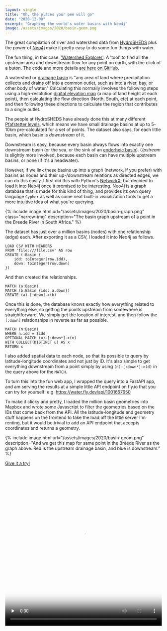 ```yaml
---
layout: single
title: "Oh, the places your pee will go"
date: "2020-12-08"
excerpt: "Graphing the world's water basins with Neo4j"
image: /assets/images/2020/basin-geom.png
---
```


The great compilation of river and watershed data from [HydroSHEDS](https://hydrosheds.org/) plus the power of [Neo4j](https://neo4j.com/) make it pretty easy to do some fun things with water.


The fun thing, in this case: ['Watershed Explorer'](https://water.rdrn.me/). A 'tool' to find all the upstream area and downstream flow for any point on earth, with the click of a buton. The code and more details [are here on GitHub](https://github.com/carderne/water).

A watershed or [drainage basin](https://en.wikipedia.org/wiki/Drainage_basin) is "any area of land where precipitation collects and drains off into a common outlet, such as into a river, bay, or other body of water." Calculating this normally involves the following steps using a high-resolution [digital elevation map](https://en.wikipedia.org/wiki/Digital_elevation_model) (a map of land height at each point), then calculating the flow direction (North, South, etc) at each point, and then following these directions to calculate the region that contributes to a single outlet.

The people at HydroSHEDS have already done this at many different [Pfafstetter levels](https://en.wikipedia.org/wiki/Pfafstetter_Coding_System), which means we have small drainage basins at up to 5-10km pre-calculated for a set of points. The dataset also says, for each little basin, which basin is _downstream_ of it.

Downstream is easy, because every basin always flows into exactly one downstream basin (or the sea, or the sink of an [endorheic basin](https://en.wikipedia.org/wiki/Endorheic_basin)). _Upstream_ is slightly more involved, because each basin can have multiple upstream basins, or none (if it's a headwater).

However, if we link these basins up into a graph (network, if you prefer) with basins as nodes and their up-/downstream relations as directed edges, we can do this easily. I first did this with Python's [NetworkX](https://networkx.org/), but decided to load it into Neo4j once it promised to be interesting. Neo4j is a graph database that is made for this kind of thing, and provides its own query language `Cypher` as well as some neat built-in visualization tools to get a more intuitive idea of what you're querying.

{% include image.html url="/assets/images/2020/basin-graph.png" class="narrow-img" description="The basin graph upstream of a point in the Breede River in South Africa." %}

The dataset has just over a million basins (nodes) with one relationship (edge) each. After exporting it as a CSV, I loaded it into Neo4j as follows.
```
LOAD CSV WITH HEADERS
FROM 'file:///file.csv' AS row
CREATE (:Basin {
    idd: toInteger(row.idd),
    down: toInteger(row.down)
})
```

And then created the relationships.
```
MATCH (a:Basin)
MATCH (b:Basin {idd: a.down})
CREATE (a)-[:down]->(b)
```

Once this is done, the database knows exactly how everything related to everything else, so getting the points upstream from somewhere is straightforward. We simply get the location of interest, and then follow the `[:down]` relationships in reverse as far as possible.
```
MATCH (n:Basin)
WHERE n.idd = $idd
OPTIONAL MATCH (u)-[:down*]->(n)
WITH COLLECT(DISTINCT u) AS x
RETURN x
```

I also added spatial data to each node, so that its possible to query by latitude-longitude coordinates and not just by ID. It's also simple to get everything downstream from a point simply by using `(n)-[:down*]->(d)` in the query above for the `MATCH`.

To turn this into the fun web app, I wrapped the query into a FastAPI app, and am serving the results at a simple little API endpoint on fly.io that you can try for yourself: e.g.
https://water.fly.dev/api/1001657650

To make it clicky and pretty, I loaded the million basin geometries into Mapbox and wrote some Javascript to filter the geometries based on the IDs that come back from the API. All the latitude-longitude and geometry stuff happens on the frontend to take the load off the little server I'm renting, but it would be trivial to add an API endpoint that accepts coordinates and returns a geometry.

{% include image.html url="/assets/images/2020/basin-geom.png" description="And we get this map for same point in the Breede River as the graph above. Red is the upstream drainage basin, and blue is downstream." %}

[Give it a try!](https://water.rdrn.me/)

<video preload="none" poster="/assets/videos/water.webm.png" width="100%" height="500" controls>
    <source src="/assets/videos/water.webm" type="video/webm">
    Your browser does not support the video tag.
    </source>
</video>
